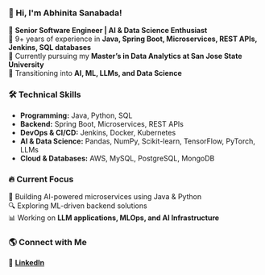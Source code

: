 ### 👋 Hi, I'm Abhinita Sanabada!

🚀 **Senior Software Engineer | AI & Data Science Enthusiast**  
🔹 9+ years of experience in **Java, Spring Boot, Microservices, REST APIs, Jenkins, SQL databases**  
🔹 Currently pursuing my **Master’s in Data Analytics at San Jose State University**  
🔹 Transitioning into **AI, ML, LLMs, and Data Science**  

### 🛠 **Technical Skills**
- **Programming:** Java, Python, SQL  
- **Backend:** Spring Boot, Microservices, REST APIs  
- **DevOps & CI/CD:** Jenkins, Docker, Kubernetes  
- **AI & Data Science:** Pandas, NumPy, Scikit-learn, TensorFlow, PyTorch, LLMs  
- **Cloud & Databases:** AWS, MySQL, PostgreSQL, MongoDB  

### 🔥 **Current Focus**
🚀 Building AI-powered microservices using Java & Python  
🔍 Exploring ML-driven backend solutions  
📊 Working on **LLM applications, MLOps, and AI Infrastructure**  



### 🌎 **Connect with Me**
🔗 **[LinkedIn](Linkedin/abhinita-sanabada)** 
